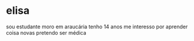# elisa
sou estudante
moro em araucária 
tenho 14 anos
me interesso por aprender coisa novas 
pretendo ser médica
